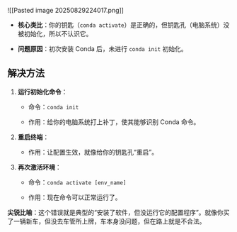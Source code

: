 
![[Pasted image 20250829224017.png]]


- **核心类比**：你的钥匙（`conda activate`）是正确的，但钥匙孔（电脑系统）没被初始化，所以不认识它。
    
- **问题原因**：初次安装 Conda 后，未进行 `conda init` 初始化。
    

## 解决方法

1. **运行初始化命令**：
    
    - 命令：`conda init`
        
    - 作用：给你的电脑系统打上补丁，使其能够识别 Conda 命令。
        
2. **重启终端**：
    
    - 作用：让配置生效，就像给你的钥匙孔“重启”。
        
3. **再次激活环境**：
    
    - 命令：`conda activate [env_name]`
        
    - 作用：现在命令可以正常运行了。
        

**尖锐比喻**：这个错误就是典型的“安装了软件，但没运行它的配置程序”。就像你买了一辆新车，但没去车管所上牌，车本身没问题，但在路上就是不合法。